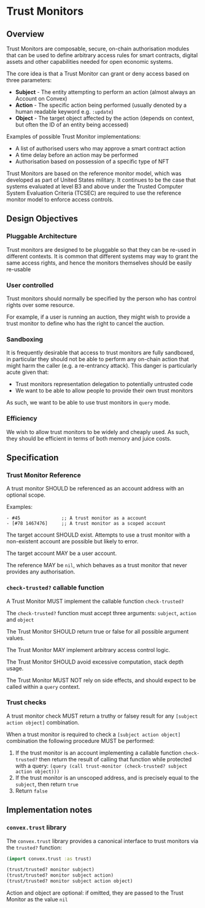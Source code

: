 # Trust Monitors

## Overview

Trust Monitors are composable, secure, on-chain authorisation modules that can be used to define arbitrary access rules for smart contracts, digital assets and other capabilities needed for open economic systems.

The core idea is that a Trust Monitor can grant or deny access based on three parameters:

- **Subject** - The entity attempting to perform an action (almost always an Account on Convex)
- **Action** - The specific action being performed (usually denoted by a human readable keyword e.g. `:update`)
- **Object** - The target object affected by the action (depends on context, but often the ID of an entity being accessed)

Examples of possible Trust Monitor implementations:
- A list of authorised users who may approve a smart contract action
- A time delay before an action may be performed
- Authorisation based on possession of a specific type of NFT

Trust Monitors are based on the reference monitor model, which was developed as part of United States military. It continues to be the case that systems evaluated at level B3 and above under the Trusted Computer System Evaluation Criteria (TCSEC) are required to use the reference monitor model to enforce access controls.

## Design Objectives

### Pluggable Architecture

Trust monitors are designed to be pluggable so that they can be re-used in different contexts. It is common that different systems may way to grant the same access rights, and hence the monitors themselves should be easily re-usable

### User controlled

Trust monitors should normally be specified by the person who has control rights over some resource. 

For example, if a user is running an auction, they might wish to provide a trust monitor to define who has the right to cancel the auction.

### Sandboxing

It is frequently desirable that access to trust monitors are fully sandboxed, in particular they should not be able to perform any on-chain action that might harm the caller (e.g. a re-entrancy attack). This danger is particularly acute given that:
- Trust monitors representation delegation to potentially untrusted code
- We want to be able to allow people to provide their own trust monitors

As such, we want to be able to use trust monitors in `query` mode.

### Efficiency

We wish to allow trust monitors to be widely and cheaply used. As such, they should be efficient in terms of both memory and juice costs.

## Specification

### Trust Monitor Reference

A trust monitor SHOULD be referenced as an account address with an optional scope.

Examples:

```
- #45               ;; A trust monitor as a account
- [#78 1467476]     ;; A trust monitor as a scoped account
```

The target account SHOULD exist. Attempts to use a trust monitor with a non-existent account are possible but likely to error.

The target account MAY be a user account.

The reference MAY be `nil`, which behaves as a trust monitor that never provides any authorisation.

### `check-trusted?` callable function

A Trust Monitor MUST implement the callable function `check-trusted?`

The `check-trusted?` function must accept three arguments: `subject`, `action` and `object`

The Trust Monitor SHOULD return true or false for all possible argument values.

The Trust Monitor MAY implement arbitrary access control logic.

The Trust Monitor SHOULD avoid excessive computation, stack depth usage.

The Trust Monitor MUST NOT rely on side effects, and should expect to be called within a `query` context.

### Trust checks

A trust monitor check MUST return a truthy or falsey result for any `[subject action object]` combination. 

When a trust monitor is required to check a `[subject action object]` combination the following procedure MUST be performed:

1. If the trust monitor is an account implementing a callable function `check-trusted?` then return the result of calling that function while protected with a query: `(query (call trust-monitor (check-trusted? subject action object)))`
2. If the trust monitor is an unscoped address, and is precisely equal to the `subject`, then return `true`
3. Return `false`

## Implementation notes

### `convex.trust` library

The `convex.trust` library provides a canonical interface to trust monitors via the `trusted?` function:

```clojure
(import convex.trust :as trust)

(trust/trusted? monitor subject)
(trust/trusted? monitor subject action)
(trust/trusted? monitor subject action object)
```

Action and object are optional: if omitted, they are passed to the Trust Monitor as the value `nil`
